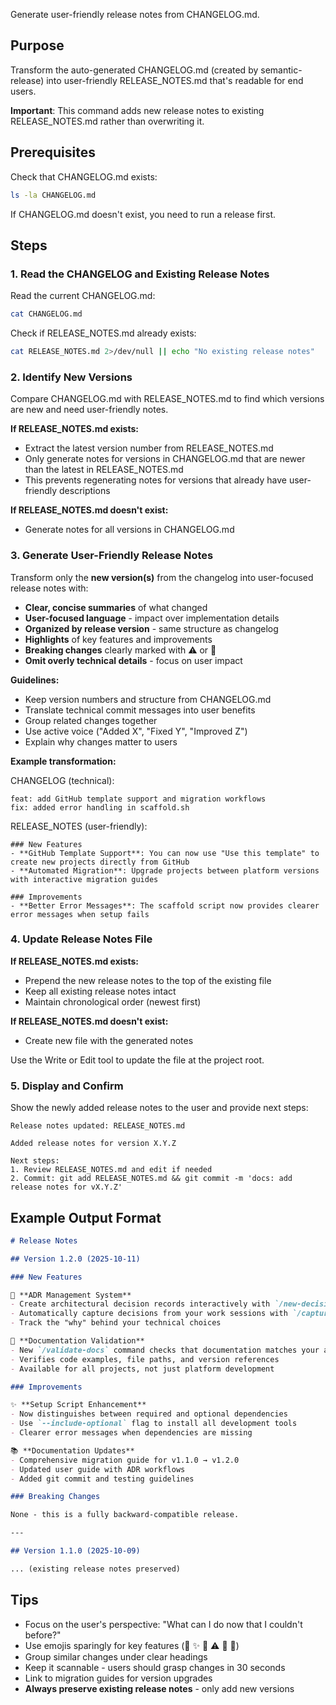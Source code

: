 Generate user-friendly release notes from CHANGELOG.md.

## Purpose

Transform the auto-generated CHANGELOG.md (created by semantic-release) into user-friendly RELEASE_NOTES.md that's readable for end users.

**Important**: This command adds new release notes to existing RELEASE_NOTES.md rather than overwriting it.

## Prerequisites

Check that CHANGELOG.md exists:

```bash
ls -la CHANGELOG.md
```

If CHANGELOG.md doesn't exist, you need to run a release first.

## Steps

### 1. Read the CHANGELOG and Existing Release Notes

Read the current CHANGELOG.md:

```bash
cat CHANGELOG.md
```

Check if RELEASE_NOTES.md already exists:

```bash
cat RELEASE_NOTES.md 2>/dev/null || echo "No existing release notes"
```

### 2. Identify New Versions

Compare CHANGELOG.md with RELEASE_NOTES.md to find which versions are new and need user-friendly notes.

**If RELEASE_NOTES.md exists:**
- Extract the latest version number from RELEASE_NOTES.md
- Only generate notes for versions in CHANGELOG.md that are newer than the latest in RELEASE_NOTES.md
- This prevents regenerating notes for versions that already have user-friendly descriptions

**If RELEASE_NOTES.md doesn't exist:**
- Generate notes for all versions in CHANGELOG.md

### 3. Generate User-Friendly Release Notes

Transform only the **new version(s)** from the changelog into user-focused release notes with:

- **Clear, concise summaries** of what changed
- **User-focused language** - impact over implementation details
- **Organized by release version** - same structure as changelog
- **Highlights** of key features and improvements
- **Breaking changes** clearly marked with ⚠️ or 🚨
- **Omit overly technical details** - focus on user impact

**Guidelines:**
- Keep version numbers and structure from CHANGELOG.md
- Translate technical commit messages into user benefits
- Group related changes together
- Use active voice ("Added X", "Fixed Y", "Improved Z")
- Explain why changes matter to users

**Example transformation:**

CHANGELOG (technical):
```
feat: add GitHub template support and migration workflows
fix: added error handling in scaffold.sh
```

RELEASE_NOTES (user-friendly):
```
### New Features
- **GitHub Template Support**: You can now use "Use this template" to create new projects directly from GitHub
- **Automated Migration**: Upgrade projects between platform versions with interactive migration guides

### Improvements
- **Better Error Messages**: The scaffold script now provides clearer error messages when setup fails
```

### 4. Update Release Notes File

**If RELEASE_NOTES.md exists:**
- Prepend the new release notes to the top of the existing file
- Keep all existing release notes intact
- Maintain chronological order (newest first)

**If RELEASE_NOTES.md doesn't exist:**
- Create new file with the generated notes

Use the Write or Edit tool to update the file at the project root.

### 5. Display and Confirm

Show the newly added release notes to the user and provide next steps:

```
Release notes updated: RELEASE_NOTES.md

Added release notes for version X.Y.Z

Next steps:
1. Review RELEASE_NOTES.md and edit if needed
2. Commit: git add RELEASE_NOTES.md && git commit -m 'docs: add release notes for vX.Y.Z'
```

## Example Output Format

```markdown
# Release Notes

## Version 1.2.0 (2025-10-11)

### New Features

🎉 **ADR Management System**
- Create architectural decision records interactively with `/new-decision`
- Automatically capture decisions from your work sessions with `/capture-decisions`
- Track the "why" behind your technical choices

📝 **Documentation Validation**
- New `/validate-docs` command checks that documentation matches your actual project
- Verifies code examples, file paths, and version references
- Available for all projects, not just platform development

### Improvements

✨ **Setup Script Enhancement**
- Now distinguishes between required and optional dependencies
- Use `--include-optional` flag to install all development tools
- Clearer error messages when dependencies are missing

📚 **Documentation Updates**
- Comprehensive migration guide for v1.1.0 → v1.2.0
- Updated user guide with ADR workflows
- Added git commit and testing guidelines

### Breaking Changes

None - this is a fully backward-compatible release.

---

## Version 1.1.0 (2025-10-09)

... (existing release notes preserved)
```

## Tips

- Focus on the user's perspective: "What can I do now that I couldn't before?"
- Use emojis sparingly for key features (🎉 ✨ 🚨 ⚠️ 📝 🔧)
- Group similar changes under clear headings
- Keep it scannable - users should grasp changes in 30 seconds
- Link to migration guides for version upgrades
- **Always preserve existing release notes** - only add new versions

